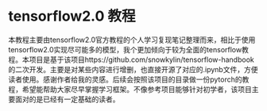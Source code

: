 # tensorflow2.0 教程

本教程主要由tensorflow2.0官方教程的个人学习复现笔记整理而来，相比于使用tensorflow2.0实现尽可能多的模型，我个更加倾向于较为全面的tensorflow教程。本项目是基于该项目https://github.com/snowkylin/tensorflow-handbook的二次开发。主要是对某些内容进行增删，也直接开源了对应的.ipynb文件，方便读者使用。感谢作者给我的灵感。后续会按照该项目的目录做一份pytorch的教程，希望能帮助大家尽早掌握学习框架。不像参考项目能够针对初学者，该项目主要面对的是已经有一定基础的读者。
